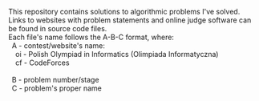 This repository contains solutions to algorithmic problems I've solved.<br>
Links to websites with problem statements and online judge software can be found in source code files.<br>
Each file's name follows the A-B-C format, where:<br>
	&ensp;A - contest/website's name:<br>
		&ensp;&ensp;oi - Polish Olympiad in Informatics (Olimpiada Informatyczna)<br>
		&ensp;&ensp;cf - CodeForces<br>
		&ensp;&ensp;_<to be expanded>_<br>
	&ensp;B - problem number/stage<br>
	&ensp;C - problem's proper name<br>
